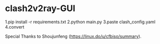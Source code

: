 # clash2v2ray-GUI
1.pip install -r requirements.txt
2.python main.py
3.paste clash_config.yaml
4.convert


Special Thanks to Shoujunfeng (https://linux.do/u/cfbiso/summary).

